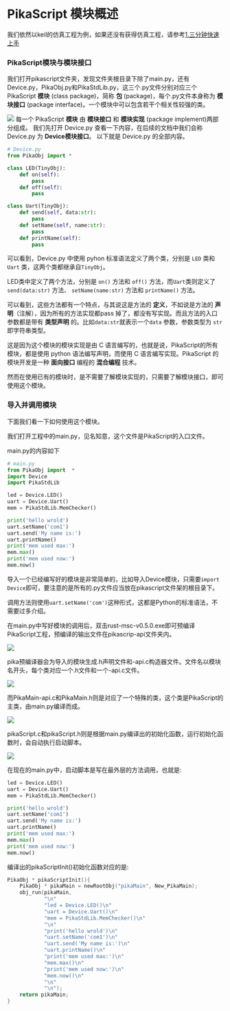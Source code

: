# PikaScript 模块概述

我们依然以keil的仿真工程为例，如果还没有获得仿真工程，请参考[1.三分钟快速上手](https://pikadoc.readthedocs.io/zh/latest/Keil%20%E4%BB%BF%E7%9C%9F%E5%B7%A5%E7%A8%8B.html)
### PikaScript模块与模块接口
我们打开pikascript文件夹，发现文件夹根目录下除了main.py，还有Device.py，PikaObj.py和PikaStdLib.py，这三个.py文件分别对应三个PikaScript **模块** (class package)，简称 **包** (package)，每个.py文件本身称为 **模块接口** (package interface)。一个模块中可以包含若干个相关性较强的类。

![](assets/1638582993068-0a8afe28-baa2-41ad-bac1-6626d50192ad.png)
每一个 PikaScript **模块** 由 **模块接口** 和 **模块实现** (package implement)两部分组成。
我们先打开 Device.py 查看一下内容，在后续的文档中我们会称 Device.py 为 **Device模块接口**。
以下就是 Device.py 的全部内容。

```python
# Device.py
from PikaObj import *

class LED(TinyObj):
    def on(self):
        pass
    def off(self):
        pass

class Uart(TinyObj):
    def send(self, data:str):
        pass
    def setName(self, name:str):
        pass
    def printName(self):
        pass
```


可以看到，Device.py 中使用 pyhon 标准语法定义了两个类，分别是 `LED` 类和 `Uart` 类，这两个类都继承自`TinyObj`。


LED类中定义了两个方法，分别是 `on()` 方法和 `off()` 方法，而`Uart`类则定义了 `send(data:str)` 方法、 `setName(name:str)` 方法和 `printName()` 方法。


可以看到，这些方法都有一个特点，与其说这是方法的 **定义**，不如说是方法的 **声明**（注解），因为所有的方法实现都pass 掉了，都没有写实现。而且方法的入口参数都是带有 **类型声明** 的。比如`data:str`就表示一个`data` 参数，参数类型为 `str` 即字符串类型。


这是因为这个模块的模块实现是由 C 语言编写的，也就是说，PikaScript的所有模块，都是使用 python 语法编写声明，而使用 C 语言编写实现。PikaScript 的模块开发是一种 **面向接口** 编程的 **混合编程** 技术。


然而在使用已有的模块时，是不需要了解模块实现的，只需要了解模块接口，即可使用这个模块。


### 导入并调用模块


下面我们看一下如何使用这个模块。


我们打开工程中的main.py，见名知意，这个文件是PikaScript的入口文件。


main.py的内容如下


```python
# main.py
from PikaObj import  *
import Device
import PikaStdLib 

led = Device.LED()
uart = Device.Uart()
mem = PikaStdLib.MemChecker()

print('hello wrold')
uart.setName('com1')
uart.send('My name is:')
uart.printName()
print('mem used max:')
mem.max()
print('mem used now:')
mem.now()
```


导入一个已经编写好的模块是非常简单的，比如导入Device模块，只需要`import Device`即可，要注意的是所有的.py文件应当放在pikascript文件架的根目录下。


调用方法则使用`uart.setName('com')`这种形式，这都是Python的标准语法，不需要过多介绍。


在main.py中写好模块的调用后，双击rust-msc-v0.5.0.exe即可预编译PikaScript工程，预编译的输出文件在pikascrip-api文件夹内。


![](assets/1638582989556-feafe97a-037f-44b2-8f2c-55ddf8f041ea.png)


pika预编译器会为导入的模块生成.h声明文件和-api.c构造器文件。文件名以模块名开头，每个类对应一个.h文件和一个-api.c文件。


![](assets/1638582990457-2540db61-f185-4100-8b63-4d6d599c3b0e.png)


而PikaMain-api.c和PikaMain.h则是对应了一个特殊的类，这个类是PikaScript的主类，由main.py编译而成。


![](assets/1638582990858-10783588-5ff0-469e-b64d-50e56e2357bc.png)


pikaScript.c和pikaScript.h则是根据main.py编译出的初始化函数，运行初始化函数时，会自动执行启动脚本。


![](assets/1638582992822-6c4a7f39-a379-4c66-991a-1935ec3bfa7a.png)


在现在的main.py中，启动脚本是写在最外层的方法调用，也就是:


```python
led = Device.LED()
uart = Device.Uart()
mem = PikaStdLib.MemChecker()

print('hello wrold')
uart.setName('com1')
uart.send('My name is:')
uart.printName()
print('mem used max:')
mem.max()
print('mem used now:')
mem.now()
```


编译出的pikaScriptInit()初始化函数对应的是:


```c
PikaObj * pikaScriptInit(){
    PikaObj * pikaMain = newRootObj("pikaMain", New_PikaMain);
    obj_run(pikaMain,
            "\n"
            "led = Device.LED()\n"
            "uart = Device.Uart()\n"
            "mem = PikaStdLib.MemChecker()\n"
            "\n"
            "print('hello wrold')\n"
            "uart.setName('com1')\n"
            "uart.send('My name is:')\n"
            "uart.printName()\n"
            "print('mem used max:')\n"
            "mem.max()\n"
            "print('mem used now:')\n"
            "mem.now()\n"
            "\n"
            "\n");
    return pikaMain;
}
```
